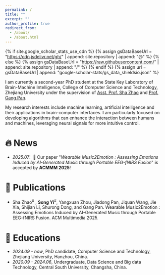 ```yaml
---
permalink: /
title: ""
excerpt: ""
author_profile: true
redirect_from: 
  - /about/
  - /about.html
---
```


{% if site.google_scholar_stats_use_cdn %}
{% assign gsDataBaseUrl = "https://cdn.jsdelivr.net/gh/" | append: site.repository | append: "@" %}
{% else %}
{% assign gsDataBaseUrl = "https://raw.githubusercontent.com/" | append: site.repository | append: "/" %}
{% endif %}
{% assign url = gsDataBaseUrl | append: "google-scholar-stats/gs_data_shieldsio.json" %}

<span class='anchor' id='about-me'></span>

I am currently a second-year PhD student at the State Key Laboratory of Brain-Machine Intelligence, College of Computer Science and Technology, Zhejiang University under the supervision of [Asst. Prof. Sha Zhao](www.shazhao.net) and [Prof. Gang Pan](https://person.zju.edu.cn/gpan).

My research interests include machine learning, artificial intelligence and their applications in brain-computer interfaces. I am particularly focused on developing algorithms that can enhance the interaction between humans and machines, leveraging neural signals for more intuitive control.


# 🔥 News
- *2025.07*: &nbsp;🎉 Our paper "_Wearable Music2Emotion : Assessing Emotions Induced by AI-Generated Music through
  Portable EEG-fNIRS Fusion_" is accepted by **ACMMM 2025**!


# 📝 Publications 
 - Sha Zhao<sup>#</sup> , **Song Yi**<sup>#</sup>, Yangxuan Zhou, Jiadong Pan, Jiquan Wang, Jie Xia, Shijian Li, Shurong Dong, and Gang Pan. Wearable Music2Emotion : Assessing Emotions Induced by AI-Generated Music through Portable EEG-fNIRS Fusion. ACM Multimedia 2025.


# 📖 Educations
- *2024.09 - now*, PhD candidate, Computer Science and Technology, Zhejiang University, Hanzhou, China.
- *2020.09 - 2024.06*, Undergraduate, Data Science and Big data Technology, Central South University, Changsha, China.
